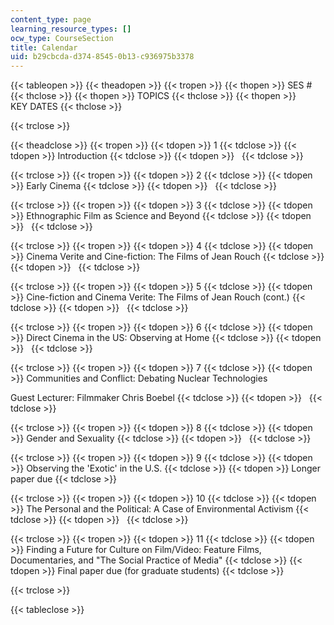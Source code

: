 ```yaml
---
content_type: page
learning_resource_types: []
ocw_type: CourseSection
title: Calendar
uid: b29cbcda-d374-8545-0b13-c936975b3378
---
```


{{< tableopen >}}
{{< theadopen >}}
{{< tropen >}}
{{< thopen >}}
SES #
{{< thclose >}}
{{< thopen >}}
TOPICS
{{< thclose >}}
{{< thopen >}}
KEY DATES
{{< thclose >}}

{{< trclose >}}

{{< theadclose >}}
{{< tropen >}}
{{< tdopen >}}
1
{{< tdclose >}}
{{< tdopen >}}
Introduction
{{< tdclose >}}
{{< tdopen >}}
 
{{< tdclose >}}

{{< trclose >}}
{{< tropen >}}
{{< tdopen >}}
2
{{< tdclose >}}
{{< tdopen >}}
Early Cinema
{{< tdclose >}}
{{< tdopen >}}
 
{{< tdclose >}}

{{< trclose >}}
{{< tropen >}}
{{< tdopen >}}
3
{{< tdclose >}}
{{< tdopen >}}
Ethnographic Film as Science and Beyond
{{< tdclose >}}
{{< tdopen >}}
 
{{< tdclose >}}

{{< trclose >}}
{{< tropen >}}
{{< tdopen >}}
4
{{< tdclose >}}
{{< tdopen >}}
Cinema Verite and Cine-fiction: The Films of Jean Rouch
{{< tdclose >}}
{{< tdopen >}}
 
{{< tdclose >}}

{{< trclose >}}
{{< tropen >}}
{{< tdopen >}}
5
{{< tdclose >}}
{{< tdopen >}}
Cine-fiction and Cinema Verite: The Films of Jean Rouch (cont.)
{{< tdclose >}}
{{< tdopen >}}
 
{{< tdclose >}}

{{< trclose >}}
{{< tropen >}}
{{< tdopen >}}
6
{{< tdclose >}}
{{< tdopen >}}
Direct Cinema in the US: Observing at Home
{{< tdclose >}}
{{< tdopen >}}
 
{{< tdclose >}}

{{< trclose >}}
{{< tropen >}}
{{< tdopen >}}
7
{{< tdclose >}}
{{< tdopen >}}
Communities and Conflict: Debating Nuclear Technologies  
  
Guest Lecturer: Filmmaker Chris Boebel
{{< tdclose >}}
{{< tdopen >}}
 
{{< tdclose >}}

{{< trclose >}}
{{< tropen >}}
{{< tdopen >}}
8
{{< tdclose >}}
{{< tdopen >}}
Gender and Sexuality
{{< tdclose >}}
{{< tdopen >}}
 
{{< tdclose >}}

{{< trclose >}}
{{< tropen >}}
{{< tdopen >}}
9
{{< tdclose >}}
{{< tdopen >}}
Observing the 'Exotic' in the U.S.
{{< tdclose >}}
{{< tdopen >}}
Longer paper due
{{< tdclose >}}

{{< trclose >}}
{{< tropen >}}
{{< tdopen >}}
10
{{< tdclose >}}
{{< tdopen >}}
The Personal and the Political: A Case of Environmental Activism
{{< tdclose >}}
{{< tdopen >}}
 
{{< tdclose >}}

{{< trclose >}}
{{< tropen >}}
{{< tdopen >}}
11
{{< tdclose >}}
{{< tdopen >}}
Finding a Future for Culture on Film/Video: Feature Films, Documentaries, and "The Social Practice of Media"
{{< tdclose >}}
{{< tdopen >}}
Final paper due (for graduate students)
{{< tdclose >}}

{{< trclose >}}

{{< tableclose >}}